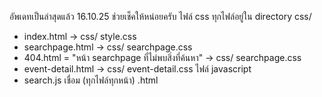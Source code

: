 อัพเดทเป็นล่าสุดแล้ว 16.10.25 ช่วยเช็คให้หน่อยครับ
ไฟล์ css ทุกไฟล์อยู่ใน directory css/
- index.html -> css/ style.css
- searchpage.html -> css/ searchpage.css
- 404.html = "หน้า searchpage ที่ไม่พบสิ่งที่ค้นหา" -> css/ searchpage.css
- event-detail.html -> css/ event-detail.css
ไฟล์ javascript
- search.js เชื่อม (ทุกไฟล์ทุกหน้า) .html
